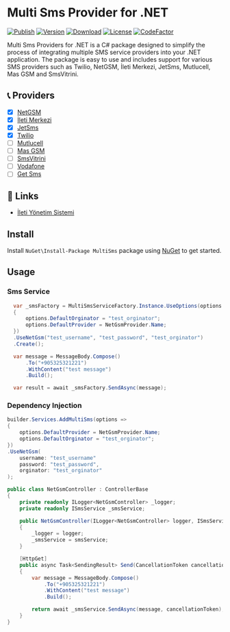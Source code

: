 # Multi Sms Provider for .NET

[![Publish](https://github.com/mustafagenc/multisms/actions/workflows/publish.yml/badge.svg)](https://github.com/mustafagenc/multisms/actions/workflows/publish.yml) [![Version](https://img.shields.io/nuget/v/MultiSms?label=Nuget)](https://www.nuget.org/packages/MultiSms) [![Download](https://img.shields.io/nuget/dt/MultiSms?label=Downloads&color=green&logo=nuget)](https://www.nuget.org/packages/MultiSms) [![License](https://img.shields.io/github/license/mustafagenc/multisms?label=License)](https://github.com/mustafagenc/multisms/blob/main/LICENSE) [![CodeFactor](https://www.codefactor.io/repository/github/mustafagenc/multisms/badge)](https://www.codefactor.io/repository/github/mustafagenc/multisms)

Multi Sms Providers for .NET is a C# package designed to simplify the process of integrating multiple SMS service providers into your .NET application.
The package is easy to use and includes support for various SMS providers such as Twilio, NetGSM, İleti Merkezi, JetSms, Mutlucell, Mas GSM and SmsVitrini.

## 📞 Providers

- [x] [NetGSM](https://www.nuget.org/packages/MultiSms.NetGsm.Provider/)
- [x] [İleti Merkezi](https://www.nuget.org/packages/MultiSms.IletiMerkezi.Provider/)
- [x] [JetSms](https://www.nuget.org/packages/MultiSms.JetSms.Provider/)
- [x] [Twilio](https://www.nuget.org/packages/MultiSms.Twilio.Provider/)
- [ ] [Mutlucell](https://www.nuget.org/packages/MultiSms.Mutlucell.Provider/)
- [ ] [Mas GSM](https://www.nuget.org/packages/MultiSms.MasGsm.Provider/)
- [ ] [SmsVitrini](https://www.nuget.org/packages/MultiSms.SmsVitrini.Provider/)
- [ ] [Vodafone](#)
- [ ] [Get Sms](#)

## 🔗 Links

- [İleti Yönetim Sistemi](https://iys.org.tr)

## Install
Install ```NuGet\Install-Package MultiSms``` package using [NuGet](https://www.nuget.org/packages/MultiSms) to get started.

## Usage

### Sms Service
```csharp
  var _smsFactory = MultiSmsServiceFactory.Instance.UseOptions(options =>
  {
      options.DefaultOrginator = "test_orginator";
      options.DefaultProvider = NetGsmProvider.Name;
  })
  .UseNetGsm("test_username", "test_password", "test_orginator")
  .Create();

  var message = MessageBody.Compose()
      .To("+905325321221")
      .WithContent("test message")
      .Build();

  var result = await _smsFactory.SendAsync(message);
```

### Dependency Injection
```csharp
builder.Services.AddMultiSms(options =>
{
    options.DefaultProvider = NetGsmProvider.Name;
    options.DefaultOrginator = "test_orginator";
})
.UseNetGsm(
    username: "test_username"
    password: "test_password",
    orginator: "test_orginator"
);
```

```csharp
public class NetGsmController : ControllerBase
{
    private readonly ILogger<NetGsmController> _logger;
    private readonly ISmsService _smsService;

    public NetGsmController(ILogger<NetGsmController> logger, ISmsService smsService)
    {
        _logger = logger;
        _smsService = smsService;
    }

    [HttpGet]
    public async Task<SendingResult> Send(CancellationToken cancellationToken)
    {
        var message = MessageBody.Compose()
            .To("+905325321221")
            .WithContent("test message")
            .Build();

        return await _smsService.SendAsync(message, cancellationToken);
    }
}
```
